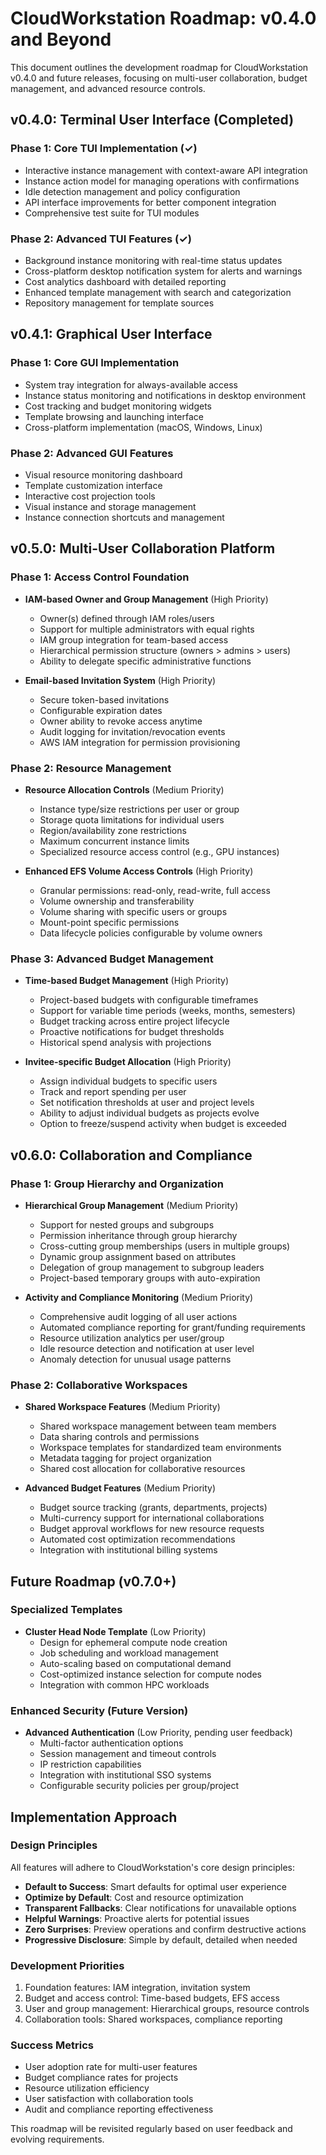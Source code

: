 # CloudWorkstation Roadmap: v0.4.0 and Beyond

This document outlines the development roadmap for CloudWorkstation v0.4.0 and future releases, focusing on multi-user collaboration, budget management, and advanced resource controls.

## v0.4.0: Terminal User Interface (Completed)

### Phase 1: Core TUI Implementation (✓)
- Interactive instance management with context-aware API integration
- Instance action model for managing operations with confirmations
- Idle detection management and policy configuration
- API interface improvements for better component integration
- Comprehensive test suite for TUI modules

### Phase 2: Advanced TUI Features (✓)
- Background instance monitoring with real-time status updates
- Cross-platform desktop notification system for alerts and warnings
- Cost analytics dashboard with detailed reporting
- Enhanced template management with search and categorization
- Repository management for template sources

## v0.4.1: Graphical User Interface

### Phase 1: Core GUI Implementation
- System tray integration for always-available access
- Instance status monitoring and notifications in desktop environment
- Cost tracking and budget monitoring widgets
- Template browsing and launching interface
- Cross-platform implementation (macOS, Windows, Linux)

### Phase 2: Advanced GUI Features
- Visual resource monitoring dashboard
- Template customization interface
- Interactive cost projection tools
- Visual instance and storage management
- Instance connection shortcuts and management

## v0.5.0: Multi-User Collaboration Platform

### Phase 1: Access Control Foundation
- **IAM-based Owner and Group Management** (High Priority)
  - Owner(s) defined through IAM roles/users
  - Support for multiple administrators with equal rights
  - IAM group integration for team-based access
  - Hierarchical permission structure (owners > admins > users)
  - Ability to delegate specific administrative functions

- **Email-based Invitation System** (High Priority)
  - Secure token-based invitations
  - Configurable expiration dates
  - Owner ability to revoke access anytime
  - Audit logging for invitation/revocation events
  - AWS IAM integration for permission provisioning

### Phase 2: Resource Management
- **Resource Allocation Controls** (Medium Priority)
  - Instance type/size restrictions per user or group
  - Storage quota limitations for individual users
  - Region/availability zone restrictions
  - Maximum concurrent instance limits
  - Specialized resource access control (e.g., GPU instances)

- **Enhanced EFS Volume Access Controls** (High Priority)
  - Granular permissions: read-only, read-write, full access
  - Volume ownership and transferability
  - Volume sharing with specific users or groups
  - Mount-point specific permissions
  - Data lifecycle policies configurable by volume owners

### Phase 3: Advanced Budget Management
- **Time-based Budget Management** (High Priority)
  - Project-based budgets with configurable timeframes
  - Support for variable time periods (weeks, months, semesters)
  - Budget tracking across entire project lifecycle
  - Proactive notifications for budget thresholds
  - Historical spend analysis with projections

- **Invitee-specific Budget Allocation** (High Priority)
  - Assign individual budgets to specific users
  - Track and report spending per user
  - Set notification thresholds at user and project levels
  - Ability to adjust individual budgets as projects evolve
  - Option to freeze/suspend activity when budget is exceeded

## v0.6.0: Collaboration and Compliance

### Phase 1: Group Hierarchy and Organization
- **Hierarchical Group Management** (Medium Priority)
  - Support for nested groups and subgroups
  - Permission inheritance through group hierarchy
  - Cross-cutting group memberships (users in multiple groups)
  - Dynamic group assignment based on attributes
  - Delegation of group management to subgroup leaders
  - Project-based temporary groups with auto-expiration

- **Activity and Compliance Monitoring** (Medium Priority)
  - Comprehensive audit logging of all user actions
  - Automated compliance reporting for grant/funding requirements
  - Resource utilization analytics per user/group
  - Idle resource detection and notification at user level
  - Anomaly detection for unusual usage patterns

### Phase 2: Collaborative Workspaces
- **Shared Workspace Features** (Medium Priority)
  - Shared workspace management between team members
  - Data sharing controls and permissions
  - Workspace templates for standardized team environments
  - Metadata tagging for project organization
  - Shared cost allocation for collaborative resources

- **Advanced Budget Features** (Medium Priority)
  - Budget source tracking (grants, departments, projects)
  - Multi-currency support for international collaborations
  - Budget approval workflows for new resource requests
  - Automated cost optimization recommendations
  - Integration with institutional billing systems

## Future Roadmap (v0.7.0+)

### Specialized Templates
- **Cluster Head Node Template** (Low Priority)
  - Design for ephemeral compute node creation
  - Job scheduling and workload management
  - Auto-scaling based on computational demand
  - Cost-optimized instance selection for compute nodes
  - Integration with common HPC workloads

### Enhanced Security (Future Version)
- **Advanced Authentication** (Low Priority, pending user feedback)
  - Multi-factor authentication options
  - Session management and timeout controls
  - IP restriction capabilities
  - Integration with institutional SSO systems
  - Configurable security policies per group/project

## Implementation Approach

### Design Principles
All features will adhere to CloudWorkstation's core design principles:
- **Default to Success**: Smart defaults for optimal user experience
- **Optimize by Default**: Cost and resource optimization
- **Transparent Fallbacks**: Clear notifications for unavailable options
- **Helpful Warnings**: Proactive alerts for potential issues
- **Zero Surprises**: Preview operations and confirm destructive actions
- **Progressive Disclosure**: Simple by default, detailed when needed

### Development Priorities
1. Foundation features: IAM integration, invitation system
2. Budget and access control: Time-based budgets, EFS access
3. User and group management: Hierarchical groups, resource controls
4. Collaboration tools: Shared workspaces, compliance reporting

### Success Metrics
- User adoption rate for multi-user features
- Budget compliance rates for projects
- Resource utilization efficiency
- User satisfaction with collaboration tools
- Audit and compliance reporting effectiveness

This roadmap will be revisited regularly based on user feedback and evolving requirements.